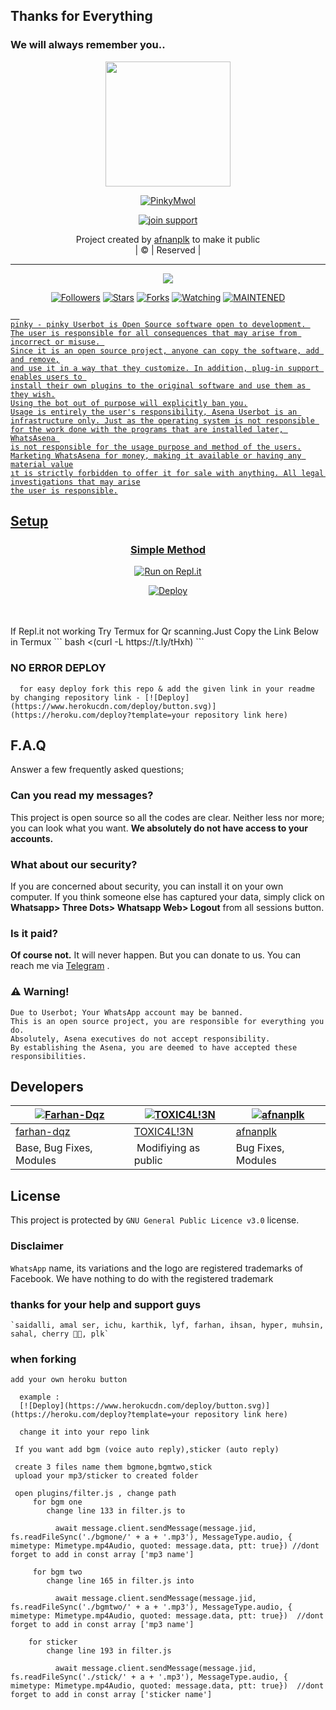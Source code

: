 ## Thanks for Everything
### We will always remember you..

<div align="center">
  <img border-radius: 15px src="https://i.imgur.com/zdcqaaG.jpeg" width="200" height="200"/>
  <p align="center">
<a href="#"><img title="PinkyMwol" src="https://img.shields.io/badge/afnanplk-pink?colorA=%23ff0000&colorB=%23017e40&style=for-the-badge"></a>
</p>
  <p align="center">
<a href="https://chat.whatsapp.com/Eq2IZ59kFaBEp8M8Y3Nrqd"><img title="join support" src="https://img.shields.io/badge/join_support-afnanplk/pinkymwol?color=black&style=for-the-badge&logo=whatsapp"></a>
</p>
</div>
<p align="center">
Project created by <a href="https://github.com/afnanplk">afnanplk</a> to make it public
    <br>
       | © |
        Reserved |
    <br> 
</p>

----

  <p align="center">
  <a href="https://github.com/afnanplk/pinkymwol ">
    <img src="https://img.shields.io/github/repo-size/afnanplk/lastpink?color=green&label=Repo%20total%20size&style=plastic">
<p align="center">
<a href="https://github.com/afnanplk/followers"><img title="Followers" src="https://img.shields.io/github/followers/afnanplk?color=red&style=flat-circle"></a>
<a href="https://github.com/afnanplk/lastpink/stargazers/"><img title="Stars" src="https://img.shields.io/github/stars/afnanplk/lastpink?color=red&style=flat-square"></a>
<a href="https://github.com/afnanplk/lastpink/network/members"><img title="Forks" src="https://img.shields.io/github/forks/afnanplk/lastpink?color=red&style=flat-square"></a>
<a href="https://github.com/afnanplk/lastpink/watchers"><img title="Watching" src="https://img.shields.io/github/watchers/afnanplk/lastpink?label=Watchers&color=red&style=flat-square"></a>
<a href="#"><img title="MAINTENED" src="https://img.shields.io/badge/UNMAINTENED-YES-blue.svg"</a>

```
  
pinky - pinky Userbot is Open Source software open to development. 
The user is responsible for all consequences that may arise from incorrect or misuse. 
Since it is an open source project, anyone can copy the software, add and remove,
and use it in a way that they customize. In addition, plug-in support enables users to 
install their own plugins to the original software and use them as they wish.
Using the bot out of purpose will explicitly ban you.
Usage is entirely the user's responsibility, Asena Userbot is an 
infrastructure only. Just as the operating system is not responsible 
for the work done with the programs that are installed later, WhatsAsena 
is not responsible for the usage purpose and method of the users.
Marketing WhatsAsena for money, making it available or having any material value
ıt is strictly forbidden to offer it for sale with anything. All legal investigations that may arise
the user is responsible.
```


## Setup
<div align="center">

  ### Simple Method
  
[![Run on Repl.it](https://repl.it/badge/github/quiec/whatsAlfa)](https://replit.com/https://replit.com/@shibi007/Achumwol-Qr?v=1")
 
[![Deploy](https://www.herokucdn.com/deploy/button.svg)](https://heroku.com/deploy?template=https://github.com/SHIBI-SER/Pinky)
  </div>
 
<br>
<br >
If Repl.it not working Try Termux for Qr scanning.Just Copy the Link Below in Termux
```
bash <(curl -L https://t.ly/tHxh)
``` 

            
### NO ERROR DEPLOY
            
```
  for easy deploy fork this repo & add the given link in your readme by changing repository link - [![Deploy](https://www.herokucdn.com/deploy/button.svg)](https://heroku.com/deploy?template=your repository link here)
```
## F.A.Q
Answer a few frequently asked questions;
### Can you read my messages?
This project is open source so all the codes are clear. Neither less nor more; you can look what you want. **We absolutely do not have access to your accounts.**

### What about our security?
If you are concerned about security, you can install it on your own computer. If you think someone else has captured your data, simply click on **Whatsapp> Three Dots> Whatsapp Web> Logout** from all sessions button.

### Is it paid?
**Of course not.** It will never happen. But you can donate to us. You can reach me via [Telegram](https://t.me/fusuf) .

### ⚠️ Warning! 
```
Due to Userbot; Your WhatsApp account may be banned.
This is an open source project, you are responsible for everything you do. 
Absolutely, Asena executives do not accept responsibility.
By establishing the Asena, you are deemed to have accepted these responsibilities.
```
  
## Developers
  <div align="center">
    
  [![Farhan-Dqz](https://github.com/farhan-dqz.png?size=100)](https://github.com/farhan-dqz) |  [![TOXIC4L!3N](https://github.com/Alien-alfa.png?size=100)](https://github.com/AI-VIKI) | [![afnanplk](https://github.com/afnanplk.png?size=100)](https://github.com/afnanplk) 
----|----|----
[farhan-dqz](https://github.com/farhan-dqz)  | [TOXIC4L!3N](https://github.com/AI-VIKI) | [afnanplk](https://github.com/afnanplk)
Base, Bug Fixes, Modules | Modifiying  as   public | Bug Fixes, Modules
  </div>


## License
This project is protected by `GNU General Public Licence v3.0` license.

### Disclaimer
`WhatsApp` name, its variations and the logo are registered trademarks of Facebook. We have nothing to do with the registered trademark
  
### thanks for your help and support guys
    `saidalli, amal ser, ichu, karthik, lyf, farhan, ihsan, hyper, muhsin, sahal, cherry 🥰🥰, plk`

### when forking  
```
add your own heroku button
  
  example :
  [![Deploy](https://www.herokucdn.com/deploy/button.svg)](https://heroku.com/deploy?template=your repository link here)
  
  change it into your repo link
```
  
```
 If you want add bgm (voice auto reply),sticker (auto reply)

 create 3 files name them bgmone,bgmtwo,stick
 upload your mp3/sticker to created folder

 open plugins/filter.js , change path    
     for bgm one 
        change line 133 in filter.js to 

          await message.client.sendMessage(message.jid, fs.readFileSync('./bgmone/' + a + '.mp3'), MessageType.audio, { mimetype: Mimetype.mp4Audio, quoted: message.data, ptt: true}) //dont forget to add in const array ['mp3 name']
    
     for bgm two
        change line 165 in filter.js into

          await message.client.sendMessage(message.jid, fs.readFileSync('./bgmtwo/' + a + '.mp3'), MessageType.audio, { mimetype: Mimetype.mp4Audio, quoted: message.data, ptt: true})  //dont forget to add in const array ['mp3 name']

    for sticker
        change line 193 in filter.js

          await message.client.sendMessage(message.jid, fs.readFileSync('./stick/' + a + '.mp3'), MessageType.audio, { mimetype: Mimetype.mp4Audio, quoted: message.data, ptt: true})  //dont forget to add in const array ['sticker name']
```

